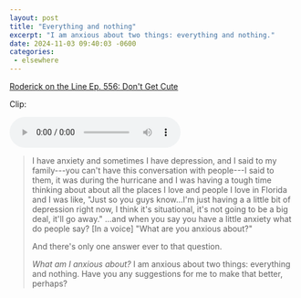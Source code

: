 ```yaml
---
layout: post
title: "Everything and nothing"
excerpt: "I am anxious about two things: everything and nothing."
date: 2024-11-03 09:40:03 -0600
categories: 
 - elsewhere
---
```


[Roderick on the Line Ep. 556: Don't Get Cute](http://www.merlinmann.com/roderick/ep-556-dont-get-cute.html)

Clip:

<audio controls>
  <source src="/assets/2024/11/rotl_0556.mp3" type="audio/mpeg">
</audio>

> I have anxiety and sometimes I have depression, and I said to my family---you can't have this conversation with people---I said to them, it was during the hurricane and I was having a tough time thinking about about all the places I love and people I love in Florida and I was like, "Just so you guys know...I'm just having a a little bit of depression right now, I think it's situational, it's not going to be a big deal, it'll go away." ...and when you say you have a little anxiety what do people say? [In a voice] "What are you anxious about?"
> 
> And there's only one answer ever to that question.
> 
> _What am I anxious about?_ I am anxious about two things: everything and nothing. Have you any suggestions for me to make that better, perhaps?

